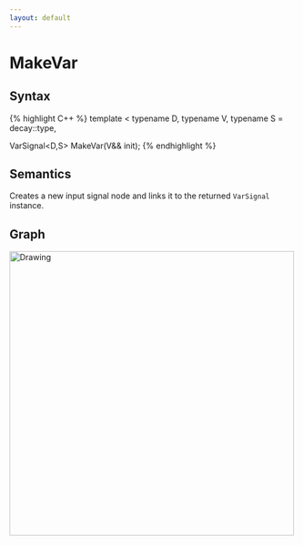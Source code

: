 ```yaml
---
layout: default
---
```

# MakeVar

## Syntax
{% highlight C++ %}
template
<
    typename D,
    typename V,
    typename S = decay<V>::type,
>
VarSignal<D,S> MakeVar(V&& init);
{% endhighlight %}

## Semantics
Creates a new input signal node and links it to the returned `VarSignal` instance.

## Graph
<img src="{{ site.baseurl }}/media/flow_makevar.png" alt="Drawing" width="500px"/>